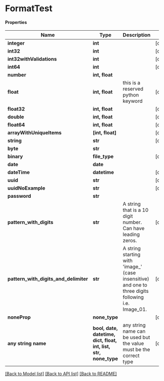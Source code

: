 # FormatTest

#### Properties
Name | Type | Description | Notes
------------ | ------------- | ------------- | -------------
**integer** | **int** |  | [optional] 
**int32** | **int** |  | [optional] 
**int32withValidations** | **int** |  | [optional] 
**int64** | **int** |  | [optional] 
**number** | **int, float** |  | 
**float** | **int, float** | this is a reserved python keyword | [optional] 
**float32** | **int, float** |  | [optional] 
**double** | **int, float** |  | [optional] 
**float64** | **int, float** |  | [optional] 
**arrayWithUniqueItems** | **[int, float]** |  | [optional] 
**string** | **str** |  | [optional] 
**byte** | **str** |  | 
**binary** | **file_type** |  | [optional] 
**date** | **date** |  | 
**dateTime** | **datetime** |  | [optional] 
**uuid** | **str** |  | [optional] 
**uuidNoExample** | **str** |  | [optional] 
**password** | **str** |  | 
**pattern_with_digits** | **str** | A string that is a 10 digit number. Can have leading zeros. | [optional] 
**pattern_with_digits_and_delimiter** | **str** | A string starting with &#x27;image_&#x27; (case insensitive) and one to three digits following i.e. Image_01. | [optional] 
**noneProp** | **none_type** |  | [optional] 
**any string name** | **bool, date, datetime, dict, float, int, list, str, none_type** | any string name can be used but the value must be the correct type | [optional]

[[Back to Model list]](../README.md#documentation-for-models) [[Back to API list]](../README.md#documentation-for-api-endpoints) [[Back to README]](../README.md)

